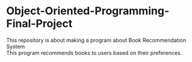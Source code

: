 # Object-Oriented-Programming-Final-Project
This repository is about making a program about Book Recommendation System <br>
This program recommends books to users based on their preferences.
